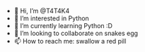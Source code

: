 - 👋 Hi, I’m @T4T4K4
- 👀 I’m interested in Python
- 🌱 I’m currently learning Python :D
- 💞️ I’m looking to collaborate on snakes egg 
- 📫 How to reach me: swallow a red pill

<!---
T4T4K4/T4T4K4 is a ✨ special ✨ repository because its `README.md` (this file) appears on your GitHub profile.
You can click the Preview link to take a look at your changes.
--->
